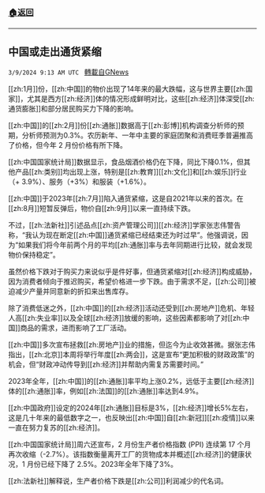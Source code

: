 ###  [:house:返回](README.md)
---


## 中国或走出通货紧缩
`3/9/2024 9:13 AM UTC ` [轉載自GNews](https://gnews.org/articles/2379501)

[[zh:1月]]份，[[zh:中国]]的物价出现了14年来的最大跌幅，这与世界主要[[zh:国家]]，尤其是西方[[zh:经济]]体的情况形成鲜明对比，这些[[zh:经济]]体深受[[zh:通货膨胀]]和部分居民购买力下降的影响。

[[zh:中国]]的[[zh:2月]]份[[zh:通胀]]数据高于[[zh:彭博]]机构调查分析师的预期，分析师预测为0.3%。农历新年、一年中主要的家庭团聚和消费旺季普遍推高了价格，但今年 2 月份价格有所下降。

[[zh:中国国家统计局]]数据显示，食品烟酒价格仍在下降，同比下降0.1%，但其他产品[[zh:类别]]均出现上涨，特别是[[zh:教育]][[zh:文化]]和[[zh:娱乐]]行业（+ 3.9%）、服务（+3%）和服装（+1.6%）。

[[zh:中国]]于2023年[[zh:7月]]陷入通货紧缩，这是自2021年以来的首次。在[[zh:8月]]短暂反弹后，物价自[[zh:9月]]以来一直持续下跌。

不过，[[zh:法新社]]引述品点[[zh:资产管理公司]][[zh:经济]]学家张志伟警告称，“我认为现在断定[[zh:中国]]通货紧缩已经结束还为时过早”。他强调说，因为“如果我们将今年前两个月的平均[[zh:通胀]]率与去年同期进行比较，就会发现物价保持稳定”。

虽然价格下跌对于购买力来说似乎是件好事，但通货紧缩对[[zh:经济]]构成威胁，因为消费者倾向于推迟购买，希望价格进一步下跌。由于需求不足，[[zh:公司]]被迫减少产量并同意新的折扣来出售库存。

除了消费低迷之外，[[zh:中国]]的[[zh:经济]]活动还受到[[zh:房地产]]危机、年轻人高[[zh:失业率]]以及全球[[zh:经济]]放缓的影响，这些因素都影响了对[[zh:中国]]商品的需求，进而影响了工厂活动。

[[zh:中国]]多次宣布拯救[[zh:房地产]]业的措施，但迄今为止收效甚微。据张志伟指出，[[zh:北京]]本周将举行年度[[zh:两会]]，这是宣布“更加积极的财政政策”的机会，但“财政冲动传导到[[zh:经济]]并帮助内需复苏需要时间。”

2023年全年，[[zh:中国]]的[[zh:通胀]]率平均上涨0.2%，远低于主要[[zh:经济]]体的[[zh:通胀]]率，例如[[zh:法国]]的[[zh:通胀]]率达到4.9%。

[[zh:中国政府]]设定的2024年[[zh:通胀]]目标是3%，[[zh:经济]]增长5%左右，这是几十年来的最低数字之一，也反映出[[zh:中国]]自[[zh:新冠]][[zh:疫情]]以来一直在努力复苏的[[zh:经济]]。

[[zh:中国国家统计局]]周六还宣布，2 月份生产者价格指数 (PPI) 连续第 17 个月再次收缩（-2.7%）。该指数衡量离开工厂的货物成本并概述[[zh:经济]]的健康状况，1 月份已经下降了 2.5%。2023年全年下降了3%。

[[zh:法新社]]解释说，生产者价格下跌是[[zh:公司]]利润减少的代名词。
